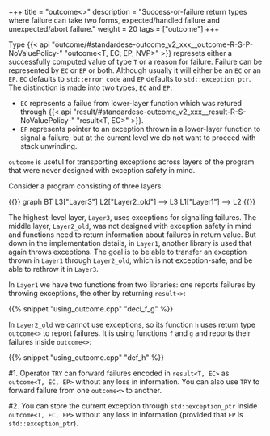 +++
title = "outcome<>"
description = "Success-or-failure return types where failure can take two forms, expected/handled failure and unexpected/abort failure."
weight = 20
tags = ["outcome"]
+++


Type {{< api "outcome/#standardese-outcome_v2_xxx__outcome-R-S-P-NoValuePolicy-" "outcome<T, EC, EP, NVP>" >}} represets either a successfully computed value of type `T` or a reason for failure. Failure can be represented by `EC` or `EP` or both. Although usually it will either be an `EC` or an `EP`. `EC` defaults to `std::error_code` and `EP` defaults to `std::exception_ptr`. The distinction is made into two types, `EC` and `EP`:

- `EC` represents a failue from lower-layer function which was retured through {{< api "result/#standardese-outcome_v2_xxx__result-R-S-NoValuePolicy-" "result<T, EC>" >}}.
- `EP` represents pointer to an exception thrown in a lower-layer function to signal a failure; but at the current level we do not want to proceed with stack unwinding.


`outcome` is useful for transporting exceptions across layers of the program that were never designed with exception safety in mind.

Consider a program consisting of three layers:

{{<mermaid>}}
graph BT
    L3["Layer3"]
    L2["Layer2_old"] --> L3
    L1["Layer1"] --> L2
{{</mermaid>}}

The highest-level layer, `Layer3`, uses exceptions for signalling failures. The middle layer, `Layer2_old`,
was not designed with exception safety in mind and functions need to return information about failures in return value.
But down in the implementation details, in `Layer1`, another library is used that again throws exceptions. The goal is
to be able to transfer an exception thrown in `Layer1` through `Layer2_old`, which is not exception-safe,
and be able to rethrow it in `Layer3`.

In `Layer1` we have two functions from two libraries: one reports failures by throwing exceptions, the other by returning `result<>`:

{{% snippet "using_outcome.cpp" "decl_f_g" %}}  

In `Layer2_old` we cannot use exceptions, so its function `h` uses return type `outcome<>` to report failures. It is using functions `f` and `g` and reports their failures inside `outcome<>`:

{{% snippet "using_outcome.cpp" "def_h" %}}

#1. Operator `TRY` can forward failures encoded in `result<T, EC>` as `outcome<T, EC, EP>` without any loss in information. You can also use `TRY` to forward failure from one `outcome<>` to another.

#2. You can store the current exception through `std::exception_ptr` inside `outcome<T, EC, EP>` without any loss in information
    (provided that `EP` is `std::exception_ptr`).
